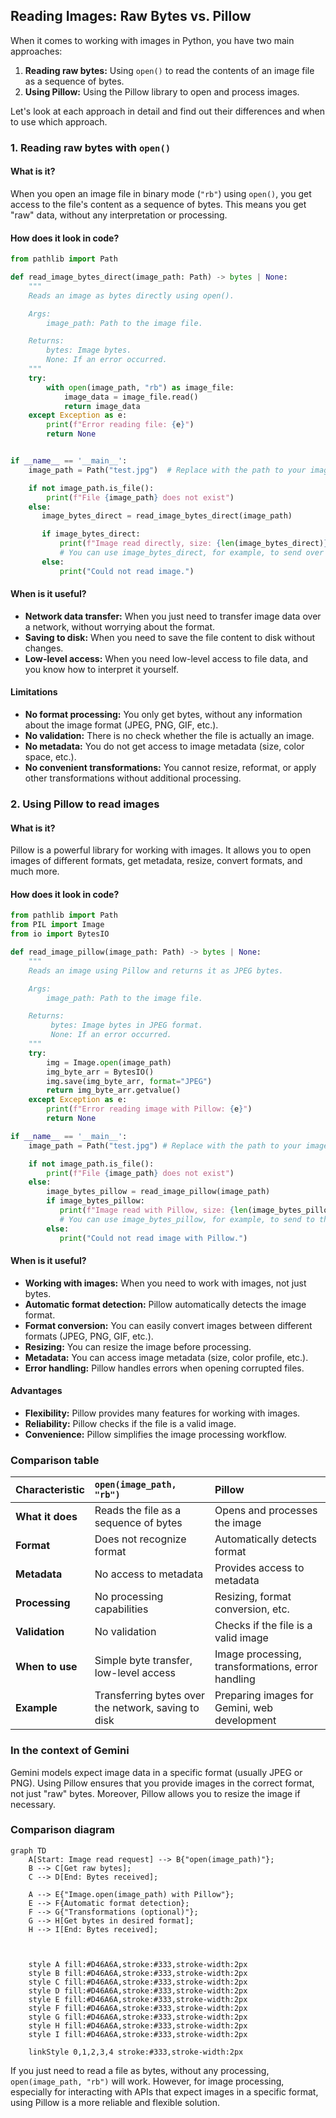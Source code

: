 ## Reading Images: Raw Bytes vs. Pillow

When it comes to working with images in Python, you have two main approaches:

1.  **Reading raw bytes:** Using `open()` to read the contents of an image file as a sequence of bytes.
2.  **Using Pillow:** Using the Pillow library to open and process images.

Let's look at each approach in detail and find out their differences and when to use which approach.

### 1. Reading raw bytes with `open()`

#### What is it?

When you open an image file in binary mode (`"rb"`) using `open()`, you get access to the file's content as a sequence of bytes. This means you get "raw" data, without any interpretation or processing.

#### How does it look in code?

```python
from pathlib import Path

def read_image_bytes_direct(image_path: Path) -> bytes | None:
    """
    Reads an image as bytes directly using open().

    Args:
        image_path: Path to the image file.

    Returns:
        bytes: Image bytes.
        None: If an error occurred.
    """
    try:
        with open(image_path, "rb") as image_file:
            image_data = image_file.read()
            return image_data
    except Exception as e:
        print(f"Error reading file: {e}")
        return None


if __name__ == '__main__':
    image_path = Path("test.jpg")  # Replace with the path to your image

    if not image_path.is_file():
        print(f"File {image_path} does not exist")
    else:
       image_bytes_direct = read_image_bytes_direct(image_path)

       if image_bytes_direct:
           print(f"Image read directly, size: {len(image_bytes_direct)} bytes")
           # You can use image_bytes_direct, for example, to send over the network
       else:
           print("Could not read image.")
```

#### When is it useful?

*   **Network data transfer:** When you just need to transfer image data over a network, without worrying about the format.
*   **Saving to disk:** When you need to save the file content to disk without changes.
*   **Low-level access:** When you need low-level access to file data, and you know how to interpret it yourself.

#### Limitations

*   **No format processing:** You only get bytes, without any information about the image format (JPEG, PNG, GIF, etc.).
*   **No validation:** There is no check whether the file is actually an image.
*   **No metadata:** You do not get access to image metadata (size, color space, etc.).
*   **No convenient transformations:** You cannot resize, reformat, or apply other transformations without additional processing.

### 2. Using Pillow to read images

#### What is it?

Pillow is a powerful library for working with images. It allows you to open images of different formats, get metadata, resize, convert formats, and much more.

#### How does it look in code?

```python
from pathlib import Path
from PIL import Image
from io import BytesIO

def read_image_pillow(image_path: Path) -> bytes | None:
    """
    Reads an image using Pillow and returns it as JPEG bytes.

    Args:
        image_path: Path to the image file.

    Returns:
         bytes: Image bytes in JPEG format.
         None: If an error occurred.
    """
    try:
        img = Image.open(image_path)
        img_byte_arr = BytesIO()
        img.save(img_byte_arr, format="JPEG")
        return img_byte_arr.getvalue()
    except Exception as e:
        print(f"Error reading image with Pillow: {e}")
        return None

if __name__ == '__main__':
    image_path = Path("test.jpg") # Replace with the path to your image

    if not image_path.is_file():
        print(f"File {image_path} does not exist")
    else:
        image_bytes_pillow = read_image_pillow(image_path)
        if image_bytes_pillow:
           print(f"Image read with Pillow, size: {len(image_bytes_pillow)} bytes")
           # You can use image_bytes_pillow, for example, to send to the Gemini model.
        else:
           print("Could not read image with Pillow.")
```

#### When is it useful?

*   **Working with images:** When you need to work with images, not just bytes.
*   **Automatic format detection:** Pillow automatically detects the image format.
*   **Format conversion:** You can easily convert images between different formats (JPEG, PNG, GIF, etc.).
*   **Resizing:** You can resize the image before processing.
*   **Metadata:** You can access image metadata (size, color profile, etc.).
*   **Error handling:** Pillow handles errors when opening corrupted files.

#### Advantages

*   **Flexibility:** Pillow provides many features for working with images.
*   **Reliability:** Pillow checks if the file is a valid image.
*   **Convenience:** Pillow simplifies the image processing workflow.

### Comparison table

| Characteristic | `open(image_path, "rb")` | Pillow |
| :------------------------- | :---------------------------------------------------------- | :---------------------------------------------------------- |
| **What it does** | Reads the file as a sequence of bytes | Opens and processes the image |
| **Format** | Does not recognize format | Automatically detects format |
| **Metadata** | No access to metadata | Provides access to metadata |
| **Processing** | No processing capabilities | Resizing, format conversion, etc. |
| **Validation** | No validation | Checks if the file is a valid image |
| **When to use** | Simple byte transfer, low-level access | Image processing, transformations, error handling |
| **Example** | Transferring bytes over the network, saving to disk | Preparing images for Gemini, web development |

### In the context of Gemini

Gemini models expect image data in a specific format (usually JPEG or PNG). Using Pillow ensures that you provide images in the correct format, not just "raw" bytes. Moreover, Pillow allows you to resize the image if necessary.

### Comparison diagram

```mermaid
graph TD
    A[Start: Image read request] --> B{"open(image_path)"};
    B --> C[Get raw bytes];
    C --> D[End: Bytes received];

    A --> E{"Image.open(image_path) with Pillow"};
    E --> F{Automatic format detection};
    F --> G{"Transformations (optional)"};
    G --> H[Get bytes in desired format];
    H --> I[End: Bytes received];

    
    
    style A fill:#D46A6A,stroke:#333,stroke-width:2px
    style B fill:#D46A6A,stroke:#333,stroke-width:2px
    style C fill:#D46A6A,stroke:#333,stroke-width:2px
    style D fill:#D46A6A,stroke:#333,stroke-width:2px
    style E fill:#D46A6A,stroke:#333,stroke-width:2px
    style F fill:#D46A6A,stroke:#333,stroke-width:2px
    style G fill:#D46A6A,stroke:#333,stroke-width:2px
    style H fill:#D46A6A,stroke:#333,stroke-width:2px
    style I fill:#D46A6A,stroke:#333,stroke-width:2px
    
    linkStyle 0,1,2,3,4 stroke:#333,stroke-width:2px
```

If you just need to read a file as bytes, without any processing, `open(image_path, "rb")` will work. However, for image processing, especially for interacting with APIs that expect images in a specific format, using Pillow is a more reliable and flexible solution.
